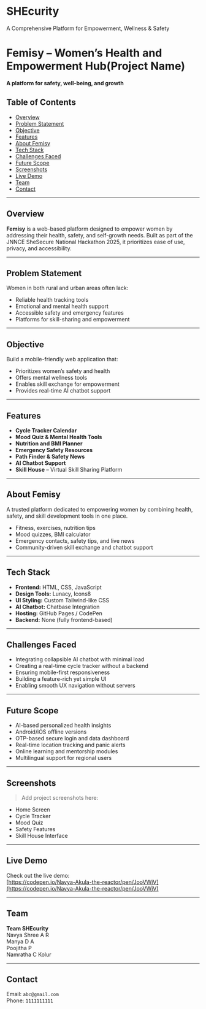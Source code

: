 # SHEcurity
A Comprehensive Platform for Empowerment, Wellness &amp; Safety

# Femisy – Women’s Health and Empowerment Hub(Project Name)

**A platform for safety, well-being, and growth**

## Table of Contents
- [Overview](#overview)
- [Problem Statement](#problem-statement)
- [Objective](#objective)
- [Features](#features)
- [About Femisy](#about-femisy)
- [Tech Stack](#tech-stack)
- [Challenges Faced](#challenges-faced)
- [Future Scope](#future-scope)
- [Screenshots](#screenshots)
- [Live Demo](#live-demo)
- [Team](#team)
- [Contact](#contact)

---

## Overview

**Femisy** is a web-based platform designed to empower women by addressing their health, safety, and self-growth needs. Built as part of the JNNCE SheSecure National Hackathon 2025, it prioritizes ease of use, privacy, and accessibility.

---

## Problem Statement

Women in both rural and urban areas often lack:
- Reliable health tracking tools
- Emotional and mental health support
- Accessible safety and emergency features
- Platforms for skill-sharing and empowerment

---

## Objective

Build a mobile-friendly web application that:
- Prioritizes women’s safety and health
- Offers mental wellness tools
- Enables skill exchange for empowerment
- Provides real-time AI chatbot support

---

## Features

- **Cycle Tracker Calendar**
- **Mood Quiz & Mental Health Tools**
- **Nutrition and BMI Planner**
- **Emergency Safety Resources**
- **Path Finder & Safety News**
- **AI Chatbot Support**
- **Skill House** – Virtual Skill Sharing Platform

---

## About Femisy

A trusted platform dedicated to empowering women by combining health, safety, and skill development tools in one place.

- Fitness, exercises, nutrition tips
- Mood quizzes, BMI calculator
- Emergency contacts, safety tips, and live news
- Community-driven skill exchange and chatbot support

---

## Tech Stack

- **Frontend:** HTML, CSS, JavaScript
- **Design Tools:** Lunacy, Icons8
- **UI Styling:** Custom Tailwind-like CSS
- **AI Chatbot:** Chatbase Integration
- **Hosting:** GitHub Pages / CodePen
- **Backend:** None (fully frontend-based)

---

## Challenges Faced

- Integrating collapsible AI chatbot with minimal load
- Creating a real-time cycle tracker without a backend
- Ensuring mobile-first responsiveness
- Building a feature-rich yet simple UI
- Enabling smooth UX navigation without servers

---

## Future Scope

- AI-based personalized health insights
- Android/iOS offline versions
- OTP-based secure login and data dashboard
- Real-time location tracking and panic alerts
- Online learning and mentorship modules
- Multilingual support for regional users

---

## Screenshots

> Add project screenshots here:
- Home Screen
- Cycle Tracker
- Mood Quiz
- Safety Features
- Skill House Interface

---

## Live Demo

Check out the live demo:  
[https://codepen.io/Navya-Akula-the-reactor/pen/JooVWjV](https://codepen.io/Navya-Akula-the-reactor/pen/JooVWjV)

---

## Team

**Team SHEcurity**  
Navya Shree A R  
Manya D A  
Poojitha P  
Namratha C Kolur

---

## Contact

Email: `abc@gmail.com`  
Phone: `1111111111`
